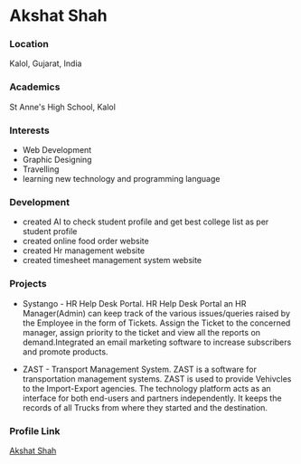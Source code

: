 # Akshat Shah

### Location

Kalol, Gujarat, India

### Academics

St Anne's High School, Kalol

### Interests

- Web Development
- Graphic Designing
- Travelling
- learning new technology and programming language

### Development

- created AI to check student profile and get best college list as per student profile
- created online food order website
- created Hr management website
- created timesheet management system website

### Projects

- Systango - HR Help Desk Portal. HR Help Desk Portal an HR Manager(Admin) can keep track of the various issues/queries
raised by the Employee in the form of Tickets. Assign the Ticket to the concerned
manager, assign priority to the ticket and view all the reports on demand.Integrated an
email marketing software to increase subscribers and promote products.

- ZAST - Transport Management System. ZAST is a software for transportation management systems. ZAST is used to provide
Vehivcles to the Import-Export agencies. The technology platform acts as an interface for
both end-users and partners independently. It keeps the records of all Trucks from where
they started and the destination.

### Profile Link

[Akshat Shah](https://github.com/akshat2203)